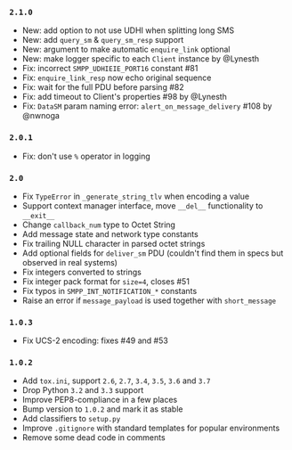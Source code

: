 ### `2.1.0`

* New: add option to not use UDHI when splitting long SMS
* New: add `query_sm` & `query_sm_resp` support
* New: argument to make automatic `enquire_link` optional
* New: make logger specific to each `Client` instance by @Lynesth
* Fix: incorrect `SMPP_UDHIEIE_PORT16` constant #81
* Fix: `enquire_link_resp` now echo original sequence
* Fix: wait for the full PDU before parsing #82
* Fix: add timeout to Client's properties #98 by @Lynesth
* Fix: `DataSM` param naming error: `alert_on_message_delivery` #108 by @nwnoga

### `2.0.1`

* Fix: don't use `%` operator in logging

### `2.0`

* Fix `TypeError` in `_generate_string_tlv` when encoding a value
* Support context manager interface, move `__del__` functionality to `__exit__`
* Change `callback_num` type to Octet String
* Add message state and network type constants
* Fix trailing NULL character in parsed octet strings
* Add optional fields for `deliver_sm` PDU (couldn't find them in specs but observed in real systems)
* Fix integers converted to strings
* Fix integer pack format for `size=4`, closes #51
* Fix typos in `SMPP_INT_NOTIFICATION_*` constants
* Raise an error if `message_payload` is used together with `short_message`

### `1.0.3`

* Fix UCS-2 encoding: fixes #49 and #53

### `1.0.2`

* Add `tox.ini`, support `2.6`, `2.7`, `3.4`, `3.5`, `3.6` and `3.7`
* Drop Python `3.2` and `3.3` support
* Improve PEP8-compliance in a few places
* Bump version to `1.0.2` and mark it as stable
* Add classifiers to `setup.py`
* Improve `.gitignore` with standard templates for popular environments
* Remove some dead code in comments

